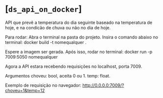 # [`ds_api_on_docker`]
API que prevê a temperatura do dia seguinte baseado na temperatura de hoje, e na condicão de chuva ou não no dia de hoje.

Para rodar:
Abra o terminal na pasta do projeto. Insira o comando abaixo no terminal:
docker build -t  nomequalquer .

Espere a imagem ser gerada. Após isso, rodar no terminal:
docker run -p 7009:5050 nomequalquer

Agora a API estara recebendo requisições no localhost, porta 7009.

Argumentos
choveu: bool, aceita 0 ou 1.
temp: float.

Exemplo de requisição no navegador:
http://0.0.0.0:7009/?choveu=1&temp=12

